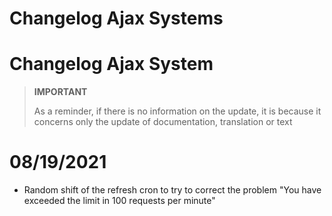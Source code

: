 # Changelog Ajax Systems

# Changelog Ajax System

>**IMPORTANT**
>
>As a reminder, if there is no information on the update, it is because it concerns only the update of documentation, translation or text

# 08/19/2021

- Random shift of the refresh cron to try to correct the problem "You have exceeded the limit in 100 requests per minute"